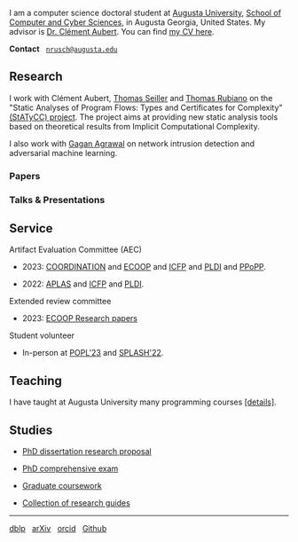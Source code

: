 I am a computer science doctoral student at [Augusta University](https://www.augusta.edu),
[School of Computer and Cyber Sciences](https://www.augusta.edu/ccs), in Augusta Georgia, United
States. My advisor is [Dr. Clément Aubert](https://spots.augusta.edu/caubert/). 
You can find [my CV here](./cv.pdf).

**Contact** &nbsp; [`nrusch@augusta.edu`](mailto:nrusch@augusta.edu)

## Research

I work with Clément Aubert, 
[Thomas Seiller](https://www.seiller.org) and 
[Thomas Rubiano](https://people.irisa.fr/Thomas.Rubiano/)
on the "Static Analyses of Program Flows: Types and Certificates for Complexity" 
[(StATyCC) project](https://spots.augusta.edu/caubert/research/statycc/). 
The project aims at providing new static analysis tools based on
theoretical results from Implicit Computational Complexity.

I also work with [Gagan Agrawal]( https://www.augusta.edu/faculty/directory/view.php?id=GAGRAWAL) 
on network intrusion detection and adversarial machine learning.

### Papers

<!-- PUB -->

### Talks & Presentations

<!-- TALKS -->

## Service

Artifact Evaluation Committee (AEC)

[//]: # (- 2024: [ICSE]&#40;https://conf.researchr.org/committee/icse-2024/icse-2024-artifact-evaluation-artifact-evaluation&#41;)

- 2023:
  [COORDINATION](https://www.discotec.org/2023/coordination#artefact-evaluation-committee) and
  [ECOOP](https://2023.ecoop.org/committee/ecoop-2023-artifact-evaluation-artifact-evaluation-committee) and
  [ICFP](https://icfp23.sigplan.org/committee/icfp-2023-artifact-evaluation-artifact-evaluation-committee) and
  [PLDI](https://pldi23.sigplan.org/committee/pldi-2023-pldi-research-artifacts-artifact-evaluation-committee) and
  [PPoPP](https://ppopp23.sigplan.org/committee/PPoPP-2023-artifact-evaluation-artifact-evaluation-committee).

- 2022:
  [APLAS](https://conf.researchr.org/committee/aplas-2022/aplas-2022-aec) and
  [ICFP](https://icfp22.sigplan.org/committee/icfp-2022-artifact-evaluation-evaluators) and
  [PLDI](https://pldi22.sigplan.org/committee/pldi-2022-PLDI-Research-Artifacts-artifact-evaluation-committee).  

Extended review committee

- 2023:
  [ECOOP Research papers](https://2023.ecoop.org/committee/ecoop-2023-research-papers-extended-review-committee)

[//]: # (Reviewer)
[//]: # ()
[//]: # (- [The Journal of Open Source Software]&#40;https://joss.theoj.org/&#41;)

Student volunteer 

- In-person at [POPL'23](https://popl23.sigplan.org/track/POPL-2023-student-volunteers#About)
and [SPLASH'22](https://2022.splashcon.org/committee/splash-2022-Student-Volunteers-organizers).

## Teaching

I have taught at Augusta University many programming courses [[details]](./posts/teaching).

## Studies

- [PhD dissertation research proposal](./posts/proposal)

- [PhD comprehensive exam](./posts/exam)

- [Graduate coursework](./posts/coursework)

- [Collection of research guides](./posts/guides)

---

[dblp](https://dblp.org/pid/296/3722) &nbsp;
[arXiv](https://arxiv.org/search/?query=Rusch%2C+Neea&searchtype=author) &nbsp;
[orcid](https://orcid.org/0000-0002-7354-5330) &nbsp;
[Github](https://github.com/nkrusch)

